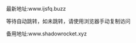 <head>
<meta http-equiv="refresh" content="1;url=http://ijsfq.buzz/">
</head>
  <div class="container">
      <section id="main_content">
        <p>最新地址:www.ijsfq.buzz</p>
        <p>等待自动跳转，如未跳转，请使用浏览器手动复制访问</p>
        <p>备用地址:www.shadowrocket.xyz</p>
      </section>
    </div>
